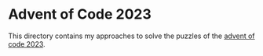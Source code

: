 # Advent of Code 2023 #
This directory contains my approaches to solve the puzzles of the [advent of code 2023](https://adventofcode.com/2023).
